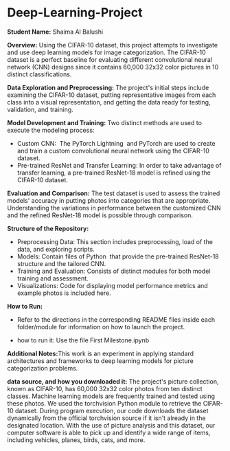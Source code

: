 # Deep-Learning-Project
<b>Student Name:</b> Shaima Al Balushi

<b>Overview:</b> Using the CIFAR-10 dataset, this project attempts to investigate and use deep learning models for image categorization. The CIFAR-10 dataset is a perfect baseline for evaluating different convolutional neural network (CNN) designs since it contains 60,000 32x32 color pictures in 10 distinct classifications.

<b>Data Exploration and Preprocessing:</b> The project's initial steps include examining the CIFAR-10 dataset, putting representative images from each class into a visual representation, and getting the data ready for testing, validation, and training.

<b>Model Development and Training:</b> Two distinct methods are used to execute the modeling process:
<ul><li>Custom CNN:  The PyTorch Lightning  and PyTorch are used to create and train a custom convolutional neural network using the CIFAR-10 dataset.</li>
<li>Pre-trained ResNet and Transfer Learning: In order to take advantage of transfer learning, a pre-trained ResNet-18 model is refined using the CIFAR-10 dataset.</li></ul>

<b>Evaluation and Comparison:</b> The test dataset is used to assess the trained models' accuracy in putting photos into categories that are appropriate. Understanding the variations in performance between the customized CNN and the refined ResNet-18 model is possible through comparison.

<b>Structure of the Repository:</b>  <ul>
<li>Preprocessing Data: This section includes preprocessing, load of the data, and exploring scripts.</li>
<li>Models: Contain files of Python  that provide the pre-trained ResNet-18 structure and the tailored CNN.</li>
<li>Training and Evaluation: Consists of distinct modules for both model training and assessment.</li>
<li>Visualizations: Code for displaying model performance metrics and example photos is included here.</li></ul>

<b>How to Run:<ul><li></b>Refer to the directions in the corresponding README files inside each folder/module for information on how to launch the project.

</li>
<li>how to run it: Use the file First Milestone.ipynb</li>
</ul>

<b>Additional Notes:</b>This work is an experiment in applying standard architectures and frameworks to deep learning models for picture categorization problems.

<b>data source, and how you downloaded it:</b> The project's picture collection, known as CIFAR-10, has 60,000 32x32 color photos from ten distinct classes. Machine learning models are frequently trained and tested using these photos. We used the torchvision Python module to retrieve the CIFAR-10 dataset. During program execution, our code downloads the dataset dynamically from the official torchvision source if it isn't already in the designated location. With the use of picture analysis and this dataset, our computer software is able to pick up and identify a wide range of items, including vehicles, planes, birds, cats, and more.
